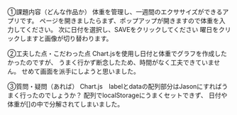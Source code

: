 ①課題内容（どんな作品か）
体重を管理し、一週間のエクササイズができるアプリです。
ページを開きましたらまず、ポップアップが開きますので体重を入力してください。
次に日付を選択し、SAVEをクリックしてください
曜日をクリックしますと画像が切り替わります。


②工夫した点・こだわった点
Chart.jsを使用し日付と体重でグラフを作成したかったのですが、
うまく行かず断念したため、時間がなく工夫できていません。
せめて画面を派手にしようと思いました。

③質問・疑問（あれば）
Chart.js　labelとdataの配列部分はJasonにすればうまく行ったのでしょうか？
配列でlocalStorageにうまくセットできず、
日付や体重が[]の中で分解されてしまいました。